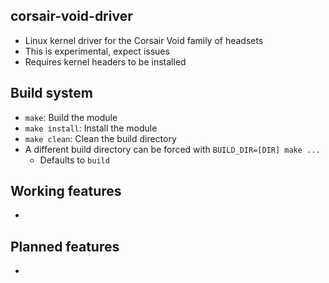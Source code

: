 ## corsair-void-driver
  - Linux kernel driver for the Corsair Void family of headsets
  - This is experimental, expect issues
  - Requires kernel headers to be installed

## Build system
  - `make`: Build the module
  - `make install`: Install the module
  - `make clean`: Clean the build directory
  - A different build directory can be forced with `BUILD_DIR=[DIR] make ...`
    - Defaults to `build`

## Working features
  - 

## Planned features
  - 
